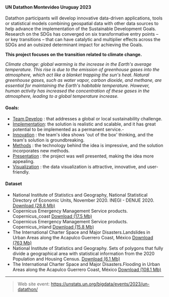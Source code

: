 #### UN Datathon Montevideo Uruguay 2023

Datathon participants will develop innovative data-driven applications, tools or statistical models combining geospatial data with other data sources to help advance the implementation of the Sustainable Development Goals. Research on the SDGs has converged on six transformative entry points – or key transitions – that can have catalytic and multiplier effects across the SDGs and an outsized determinant impact for achieving the Goals.

**This project focuses on the transition related to climate change.**

_Climate change: global warming is the increase in the Earth's average temperature. This rise is due to the emission of greenhouse gases into the atmosphere, which act like a blanket trapping the sun's heat. Natural greenhouse gases, such as water vapor, carbon dioxide, and methane, are essential for maintaining the Earth's habitable temperature. However, human activity has increased the concentration of these gases in the atmosphere, leading to a global temperature increase._

#### Goals:

- [Team Develop]() : that addresses a global or local sustainability challenge.
- [Implementation](): the solution is realistic and scalable, and it has great potential to be implemented as a permanent service.-
- [Innovation]() : the team's idea shows 'out of the box' thinking, and the team's solution is groundbreaking.
- [Methods]() : the technology behind the idea is impressive, and the solution incorporates new methods.	
- [Presentation]() : the project was well presented, making the idea more appealing.	
- [Visualization]() : the data visualization is attractive, innovative, and user-friendly.	

#### Dataset

- National Institute of Statistics and Geography, National Statistical Directory of Economic Units, November 2020. INEGI - DENUE 2020.
[Download (28.8 Mb)](https://drive.google.com/file/d/1NWUEatouJoNyBwJgz9IywjzAryrlcgxr/view?usp=drive_link)
- Copernicus Emergency Management Service products. Copernicus_coast 
[Download (17.5 Mb)](https://drive.google.com/file/d/1DdJmClTosIDImA0gcW_FUTbpZio69Ooq/view?usp=drive_link)
- Copernicus Emergency Management Service products. Copernicus_inland 
[Download (15.8 Mb)](https://drive.google.com/file/d/1gLN9d6xSNlgEF4ovk9lGxj1LC8-WfSIR/view?usp=drive_link)
- The International Charter Space and Major Disasters.Landslides in Urban Areas along the Acapulco Guerrero Coast, México
[Download (763 Mb)](https://drive.google.com/file/d/1h1DmeVBW4ZYCt2QQodGN4OIQPpzmKn8A/view?usp=drive_link)
- National Institute of Statistics and Geography. Sets of polygons that fully divide a geographical area with statistical information from the 2020 Population and Housing Census.
[Download (6.1 Mb)](https://drive.google.com/file/d/1dTGmM41krtcljiNviRWjzi90vSQVSf__/view?usp=drive_link)
- The International Charter Space and Major Disasters.Flooding in Urban Areas along the Acapulco Guerrero Coast, México
[Download (108.1 Mb)](https://drive.google.com/file/d/13j5CJ6Rq0QEwCdjCxQB-Gv4cP8TcqPjL/view?usp=drive_link)

____________________________________

> Web site event: https://unstats.un.org/bigdata/events/2023/un-datathon/
